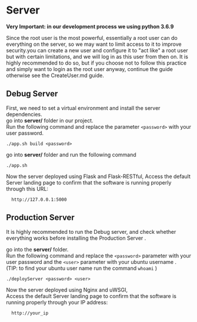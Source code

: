 

# Server 

**Very Important: in our development process we using python 3.6.9**

Since the root user is the most powerful, essentially a root user can do everything on the server, so we may want to limit access to it to improve security.you can create a new user and configure it to "act like" a root user but with certain limitations, and we will log in as this user from then on. It is highly recommended to do so, but if you choose not to follow this practice and simply want to login as the root user anyway, continue the guide otherwise see the CreateUser.md guide.


## Debug Server  

First, we need to set a virtual environment and install the server dependencies.                            
go into **server/** folder in our project.  
Run the following command and replace the parameter `` <password> ``  with your user password.

```
./app.sh build <password>
```

go into **server/** folder 
and run the following command

```
./app.sh
```
Now the server deployed using Flask and Flask-RESTful, Access the default Server landing page to confirm that the software is running properly through this URL:

```
  http://127.0.0.1:5000
```
## Production Server 

It is highly recommended to run the Debug server, and check whether everything works before installing the Production Server . 

go into the **server/** folder.                                             
Run the following command and replace the `` <password> `` parameter with your user password and the  ``` <user> ```  parameter with your ubuntu username .  
(TIP: to find your ubuntu user name run the command  ``whoami``  )

```
./deployServer <password> <user>
```
Now the server deployed using Nginx and uWSGI,  
Access the default Server landing page to confirm that the software is running properly through your IP address:

```
  http://your_ip
```
